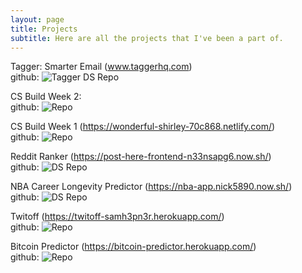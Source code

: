 ```yaml
---
layout: page
title: Projects
subtitle: Here are all the projects that I've been a part of.
---
```


Tagger: Smarter Email (www.taggerhq.com)  
github: ![Tagger DS Repo](https://github.com/SamH3pn3r/tagger-ds)  

CS Build Week 2:  
github: ![Repo](https://github.com/Computer-Science-Build-Week-2/CS-Build-Week-2/tree/testing) 

CS Build Week 1 (https://wonderful-shirley-70c868.netlify.com/)   
github: ![Repo](https://github.com/SamH3pn3r/CS-Build-Week-1-Flask)  

Reddit Ranker (https://post-here-frontend-n33nsapg6.now.sh/)  
github: ![DS Repo](https://github.com/Build-Week-Post-Here/DS) 

NBA Career Longevity Predictor (https://nba-app.nick5890.now.sh/)   
github: ![DS Repo](https://github.com/NBA-Career-Longevity-Predictor/DS)  

Twitoff (https://twitoff-samh3pn3r.herokuapp.com/)  
github: ![Repo](https://github.com/SamH3pn3r/TwitOff)  

Bitcoin Predictor (https://bitcoin-predictor.herokuapp.com/)  
github: ![Repo](https://github.com/SamH3pn3r/bitcoin-prediction)

